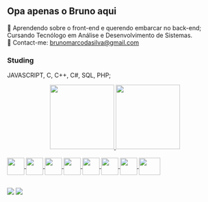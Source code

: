 ## Opa apenas o Bruno aqui

🌱 Aprendendo sobre o front-end e querendo embarcar no back-end; Cursando Tecnólogo em Análise e Desenvolvimento de Sistemas.<br>
📩 Contact-me: brunomarcodasilva@gmail.com

### Studing

JAVASCRIPT, C, C++, C#, SQL, PHP;

<div align="center">
  <a href="https://github.com/BrunoTZNR">
  <img height="150em" src="https://github-readme-stats.vercel.app/api?username=BrunoTZNR&show_icons=true&theme=onedark&include_all_commits=true&count_private=true"/>
  <img height="150em" src="https://github-readme-stats.vercel.app/api/top-langs/?username=BrunoTZNR&layout=compact&langs_count=7&theme=onedark"/>
</div>
  
<div style="display: inline_block"><br>
  <img align="center" widht="50" height="40" src="https://cdn.jsdelivr.net/gh/devicons/devicon/icons/html5/html5-original.svg" />
  <img align="center" widht="50" height="40" src="https://cdn.jsdelivr.net/gh/devicons/devicon/icons/css3/css3-original.svg" />
  <img align="center" widht="50" height="40" src="https://cdn.jsdelivr.net/gh/devicons/devicon/icons/javascript/javascript-plain.svg" />
  <img align="center" widht="50" height="40" src="https://cdn.jsdelivr.net/gh/devicons/devicon/icons/c/c-original.svg" />
  <img align="center" widht="50" height="40" src="https://cdn.jsdelivr.net/gh/devicons/devicon/icons/cplusplus/cplusplus-original.svg" />
  <img align="center" widht="50" height="40" src="https://cdn.jsdelivr.net/gh/devicons/devicon/icons/csharp/csharp-original.svg" />
  <img align="center" widht="50" height="40" src="https://cdn.jsdelivr.net/gh/devicons/devicon/icons/mysql/mysql-original.svg" />
  <img align="center" width="50" height="40" src="https://cdn.jsdelivr.net/gh/devicons/devicon/icons/php/php-plain.svg" />
</div>
  
##
  
<div>
  <a href="https://www.twitch.tv/brunotznr" target="_blank"><img src="https://img.shields.io/badge/Twitch-9146FF?style=for-the-badge&logo=twitch&logoColor=white" target="_blank"></a>
  <a href="https://instagram.com/brunow.psd" target="_blank"><img src="https://img.shields.io/badge/-Instagram-%23E4405F?style=for-the-badge&logo=instagram&logoColor=white" target="_blank"></a>
</div>

